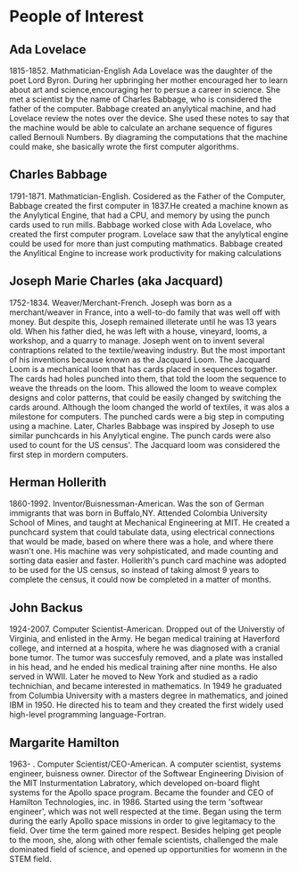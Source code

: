 # People of Interest
## Ada Lovelace
1815-1852. Mathmatician-English Ada Lovelace was the daughter of the poet Lord Byron.  During her upbringing her mother encouraged her to learn about art and science,encouraging her to persue a career in science.
She met a scientist by the name of Charles Babbage, who is considered the father of the computer.  Babbage created an anylytical machine, and had Lovelace review the notes over the device.
She used these notes to say that the machine would be able to calculate an archane sequence of figures called Bernouli Numbers.
By diagraming the computations that the machine could make, she basically wrote the first computer algorithms.
## Charles Babbage
1791-1871. Mathmatician-English.  Cosidered as the Father of the Computer, Babbage created the first computer in 1837.He created a machine known as the Anylytical Engine, that had a CPU, and memory by using the punch cards used to run mills.
Babbage worked close with Ada Lovelace, who created the first computer program.  Lovelace saw that the anylytical engine could be used for more than just computing mathmatics.
Babbage created the Anylitical Engine to increase work productivity for making calculations
## Joseph Marie Charles (aka Jacquard)
1752-1834. Weaver/Merchant-French. Joseph was born as a merchant/weaver in France, into a well-to-do family that was well off with money.  But despite this, Joseph remained illeterate until he was 13 years old.  When his father died, he was left with a house, vineyard, looms, a workshop, and a quarry to manage.  Joseph went on to invent several contraptions related to the textile/weaving industry.  But the most important of his inventions because known as the Jacquard Loom.
The Jacquard Loom is a mechanical loom that has cards placed in sequences togather.  The cards had holes punched into them, that told the loom the sequence to weave the threads on the loom.  This allowed the loom to weave complex designs and color patterns, that could be easily changed by switching the cards around.
Although the loom changed the world of textiles, it was alos a milestone for computers.  The punched cards were a big step in computing using a machine.  Later, Charles Babbage was inspired by Joseph to use similar punchcards in his Anylytical engine.  The punch cards were also used to count for the US census'.
The Jacquard loom was considered the first step in mordern computers.
## Herman Hollerith
1860-1992. Inventor/Buisnessman-American.  Was the son of German immigrants that was born in Buffalo,NY.  Attended Colombia University School of Mines, and taught at Mechanical Engineering at MIT.  He created a punchcard system that could tabulate data, using electrical connections that would be made, based on where there was a hole, and where there wasn't one.  His machine was very sohpisticated, and made counting and sorting data easier and faster.  Hollerith's punch card machine was adopted to be used for the US census, so instead of taking almost 9 years to complete the census, it could now be completed in a matter of months.
## John Backus
1924-2007.  Computer Scientist-American.  Dropped out of the Universtiy of Virginia, and enlisted in the Army.  He began medical training at Haverford college, and interned at a hospita, where he was diagnosed with a cranial bone tumor.  The tumor was succesfuly removed, and a plate was installed in his head, and he ended his medical training after nine months.  He also served in WWII.  Later he moved to New York and studied as a radio technichian, and became interested in mathematics.  In 1949 he graduated from Columbia University with a masters degree in mathematics, and joined IBM in 1950.  He directed his to team and they created the first widely used high-level programming language-Fortran.
## Margarite Hamilton
1963-  .  Computer Scientist/CEO-American.  A computer scientist, systems engineer, buisness owner.  Director of the Softwear Engineering Division of the MIT Insturmentation Labratory, which developed on-board flight systems for the Apollo space program.  Became the founder and CEO of Hamilton Technologies, inc. in 1986.  Started using the term 'softwear engineer', which was not well respected at the time.  Began using the term during the early Apollo space missions in order to give legitamacy to the field.  Over time the term gained more respect.  Besides helping get people to the moon, she, along with other female scientists, challenged the male dominated field of science, and opened up opportunities for womenn in the STEM field.
